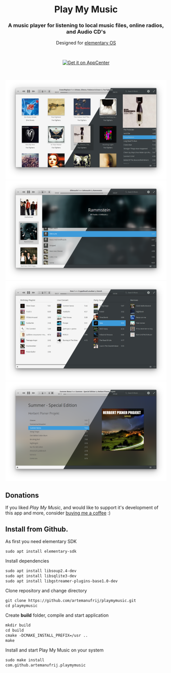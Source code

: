 <div>
  <h1 align="center">Play My Music</h1>
  <h3 align="center">A music player for listening to local music files, online radios, and Audio CD's</h3>
  <p align="center">Designed for <a href="https://elementary.io"> elementary OS</p>
</div>

<br/>

<p align="center">
  <a href="https://appcenter.elementary.io/com.github.artemanufrij.playmymusic">
    <img src="https://appcenter.elementary.io/badge.svg" alt="Get it on AppCenter">
  </a>
</p>

<br/>

![screenshot](Screenshot.png)
![screenshot](Screenshot_Artists.png)
![screenshot](Screenshot_Playlists.png)
![screenshot](Screenshot_Audio_CD.png)

## Donations
If you liked _Play My Music_, and would like to support it's development of this app and more, consider [buying me a coffee](https://www.paypal.me/ArtemAnufrij) :) 

## Install from Github.

As first you need elementary SDK
```
sudo apt install elementary-sdk
```

Install dependencies
```
sudo apt install libsoup2.4-dev
sudo apt install libsqlite3-dev
sudo apt install libgstreamer-plugins-base1.0-dev
```

Clone repository and change directory
```
git clone https://github.com/artemanufrij/playmymusic.git
cd playmymusic
```

Create **build** folder, compile and start application
```
mkdir build
cd build
cmake -DCMAKE_INSTALL_PREFIX=/usr ..
make
```

Install and start Play My Music on your system
```
sudo make install
com.github.artemanufrij.playmymusic
```
